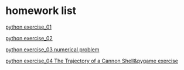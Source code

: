 # homework list
[python exercise_01](https://github.com/SongYaoxiang/compuational_physics_N2015301020043/tree/master/exercise%201)

[python exercise_02](https://github.com/SongYaoxiang/compuational_physics_N2015301020043/tree/master/exercise%202)

[python exercise_03 numerical problem](https://github.com/SongYaoxiang/compuational_physics_N2015301020043/blob/master/exercise%203/the%20numerical%20problem.md) 

[python exercise_04 The Trajectory of a Cannon Shell&pygame exercise](https://github.com/SongYaoxiang/compuational_physics_N2015301020043/blob/master/exercise4/The%20Trajectory%20of%20a%20Cannon%20Shell%26pygame%20exercise.md)

